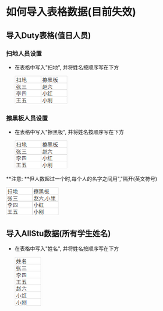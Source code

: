 # 如何导入表格数据(目前失效)

## 导入Duty表格(值日人员)

### 扫地人员设置

- 在表格中写入"扫地", 并将姓名按顺序写在下方
  
    ![](images/InputExcel-0.png)

### 擦黑板人员设置

- 在表格中写入"擦黑板", 并将姓名按顺序写在下方
  
    ![](images/InputExcel-0.png)

**注意: **但人数超过一个时,每个人的名字之间用","隔开(英文符号)

![](images/InputExcel-2.png)

## 导入AllStu数据(所有学生姓名)

- 在表格中写入"姓名", 并将姓名按顺序写在下方

  ![](images/InputExcel-1.png)

